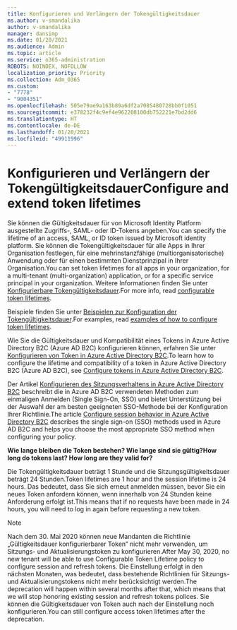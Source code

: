 ```yaml
---
title: Konfigurieren und Verlängern der Tokengültigkeitsdauer
ms.author: v-smandalika
author: v-smandalika
manager: dansimp
ms.date: 01/20/2021
ms.audience: Admin
ms.topic: article
ms.service: o365-administration
ROBOTS: NOINDEX, NOFOLLOW
localization_priority: Priority
ms.collection: Adm_O365
ms.custom:
- "7778"
- "9004351"
ms.openlocfilehash: 505e79ae9a163b89a6df2a7085480728bb0f1051
ms.sourcegitcommit: e378232f4c9ef4e962208100db752221e7bd2dd6
ms.translationtype: HT
ms.contentlocale: de-DE
ms.lasthandoff: 01/20/2021
ms.locfileid: "49911996"
---
```

# <a name="configure-and-extend-token-lifetimes"></a><span data-ttu-id="893a1-102">Konfigurieren und Verlängern der Tokengültigkeitsdauer</span><span class="sxs-lookup"><span data-stu-id="893a1-102">Configure and extend token lifetimes</span></span>

<span data-ttu-id="893a1-103">Sie können die Gültigkeitsdauer für von Microsoft Identity Platform ausgestellte Zugriffs-, SAML- oder ID-Tokens angeben.</span><span class="sxs-lookup"><span data-stu-id="893a1-103">You can specify the lifetime of an access, SAML, or ID token issued by Microsoft identity platform.</span></span> <span data-ttu-id="893a1-104">Sie können die Tokengültigkeitsdauer für alle Apps in Ihrer Organisation festlegen, für eine mehrinstanzfähige (multiorganisatorische) Anwendung oder für einen bestimmten Dienstprinzipal in Ihrer Organisation.</span><span class="sxs-lookup"><span data-stu-id="893a1-104">You can set token lifetimes for all apps in your organization, for a multi-tenant (multi-organization) application, or for a specific service principal in your organization.</span></span> <span data-ttu-id="893a1-105">Weitere Informationen finden Sie unter [Konfigurierbare Tokengültigkeitsdauer](https://docs.microsoft.com/azure/active-directory/develop/active-directory-configurable-token-lifetimes).</span><span class="sxs-lookup"><span data-stu-id="893a1-105">For more info, read [configurable token lifetimes](https://docs.microsoft.com/azure/active-directory/develop/active-directory-configurable-token-lifetimes).</span></span>

<span data-ttu-id="893a1-106">Beispiele finden Sie unter [Beispielen zur Konfiguration der Tokengültigkeitsdauer](https://docs.microsoft.com/azure/active-directory/develop/configure-token-lifetimes).</span><span class="sxs-lookup"><span data-stu-id="893a1-106">For examples, read [examples of how to configure token lifetimes](https://docs.microsoft.com/azure/active-directory/develop/configure-token-lifetimes).</span></span>

<span data-ttu-id="893a1-107">Wie Sie die Gültigkeitsdauer und Kompatibilität eines Tokens in Azure Active Directory B2C (Azure AD B2C) konfigurieren können, erfahren Sie unter [Konfigurieren von Token in Azure Active Directory B2C](https://docs.microsoft.com/azure/active-directory-b2c/configure-tokens?pivots=b2c-user-flow).</span><span class="sxs-lookup"><span data-stu-id="893a1-107">To learn how to configure the lifetime and compatibility of a token in Azure Active Directory B2C (Azure AD B2C), see [Configure tokens in Azure Active Directory B2C](https://docs.microsoft.com/azure/active-directory-b2c/configure-tokens?pivots=b2c-user-flow).</span></span>

<span data-ttu-id="893a1-108">Der Artikel [Konfigurieren des Sitzungsverhaltens in Azure Active Directory B2C](https://docs.microsoft.com/azure/active-directory-b2c/session-behavior?pivots=b2c-user-flow) beschreibt die in Azure AD B2C verwendeten Methoden zum einmaligen Anmelden (Single Sign-On, SSO) und bietet Unterstützung bei der Auswahl der am besten geeigneten SSO-Methode bei der Konfiguration Ihrer Richtlinie.</span><span class="sxs-lookup"><span data-stu-id="893a1-108">The article [Configure session behavior in Azure Active Directory B2C](https://docs.microsoft.com/azure/active-directory-b2c/session-behavior?pivots=b2c-user-flow) describes the single sign-on (SSO) methods used in Azure AD B2C and helps you choose the most appropriate SSO method when configuring your policy.</span></span>

<span data-ttu-id="893a1-109">**Wie lange bleiben die Token bestehen? Wie lange sind sie gültig?**</span><span class="sxs-lookup"><span data-stu-id="893a1-109">**How long do tokens last? How long are they valid for?**</span></span>

<span data-ttu-id="893a1-110">Die Tokengültigkeitsdauer beträgt 1 Stunde und die Sitzungsgültigkeitsdauer beträgt 24 Stunden.</span><span class="sxs-lookup"><span data-stu-id="893a1-110">Token lifetimes are 1 hour and the session lifetime is 24 hours.</span></span> <span data-ttu-id="893a1-111">Das bedeutet, dass Sie sich erneut anmelden müssen, bevor Sie ein neues Token anfordern können, wenn innerhalb von 24 Stunden keine Anforderung erfolgt ist.</span><span class="sxs-lookup"><span data-stu-id="893a1-111">This means that if no requests have been made in 24 hours, you will need to log in again before requesting a new token.</span></span>

> [!NOTE]
> <span data-ttu-id="893a1-112">Nach dem 30. Mai 2020 können neue Mandanten die Richtlinie „Gültigkeitsdauer konfigurierbarer Token“ nicht mehr verwenden, um Sitzungs- und Aktualisierungstoken zu konfigurieren.</span><span class="sxs-lookup"><span data-stu-id="893a1-112">After May 30, 2020, no new tenant will be able to use Configurable Token Lifetime policy to configure session and refresh tokens.</span></span> <span data-ttu-id="893a1-113">Die Einstellung erfolgt in den nächsten Monaten, was bedeutet, dass bestehende Richtlinien für Sitzungs- und Aktualisierungstokens nicht mehr berücksichtigt werden.</span><span class="sxs-lookup"><span data-stu-id="893a1-113">The deprecation will happen within several months after that, which means that we will stop honoring existing session and refresh tokens polices.</span></span> <span data-ttu-id="893a1-114">Sie können die Gültigkeitsdauer von Token auch nach der Einstellung noch konfigurieren.</span><span class="sxs-lookup"><span data-stu-id="893a1-114">You can still configure access token lifetimes after the deprecation.</span></span>






